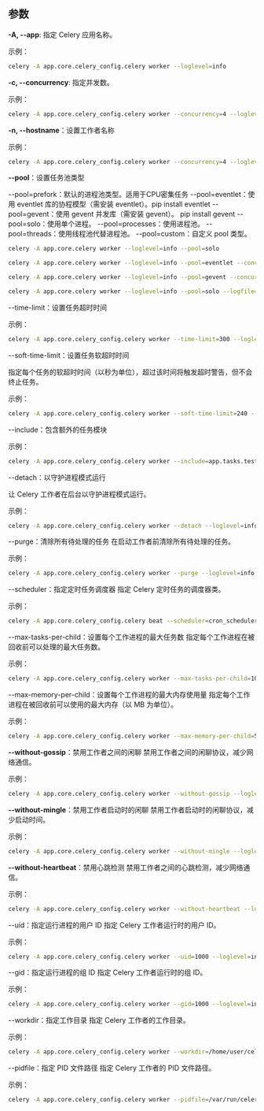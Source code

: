 

## 参数

**-A, --app**: 指定 Celery 应用名称。

示例：

```bash
celery -A app.core.celery_config.celery worker --loglevel=info
```

**-c, --concurrency**: 指定并发数。

示例：

```bash
celery -A app.core.celery_config.celery worker --concurrency=4 --loglevel=info
```

**-n, --hostname**：设置工作者名称

示例：

```bash
celery -A app.core.celery_config.celery worker --concurrency=4 --loglevel=info --hostname=worker1
```


**--pool**：设置任务池类型

--pool=prefork：默认的进程池类型。适用于CPU密集任务
--pool=eventlet：使用 eventlet 库的协程模型（需安装 eventlet）。pip install eventlet
--pool=gevent：使用 gevent 并发库（需安装 gevent）。  pip install gevent
--pool=solo：使用单个进程。
--pool=processes：使用进程池。
--pool=threads：使用线程池代替进程池。
--pool=custom：自定义 pool 类型。

```bash
celery -A app.core.celery worker --loglevel=info --pool=solo

celery -A app.core.celery worker --loglevel=info --pool=eventlet --concurrency=100

celery -A app.core.celery worker --loglevel=info --pool=gevent --concurrency=100

celery -A app.core.celery worker --loglevel=info --pool=solo --logfile=logs/worker.log
```


--time-limit：设置任务超时时间


示例：

```bash
celery -A app.core.celery_config.celery worker --time-limit=300 --loglevel=info
```

--soft-time-limit：设置任务软超时时间

指定每个任务的软超时时间（以秒为单位），超过该时间将触发超时警告，但不会终止任务。

示例：

```bash
celery -A app.core.celery_config.celery worker --soft-time-limit=240 --loglevel=info
```

--include：包含额外的任务模块

示例：

```bash
celery -A app.core.celery_config.celery worker --include=app.tasks.test --loglevel=info
```

--detach：以守护进程模式运行

让 Celery 工作者在后台以守护进程模式运行。

示例：

```bash
celery -A app.core.celery_config.celery worker --detach --loglevel=info
```

--purge：清除所有待处理的任务
在启动工作者前清除所有待处理的任务。

示例：

```bash
celery -A app.core.celery_config.celery worker --purge --loglevel=info
```

--scheduler：指定定时任务调度器
指定 Celery 定时任务的调度器类。

示例：

```bash
celery -A app.core.celery_config.celery beat --scheduler=cron_scheduler --loglevel=info
```

--max-tasks-per-child：设置每个工作进程的最大任务数
指定每个工作进程在被回收前可以处理的最大任务数。

示例：

```bash
celery -A app.core.celery_config.celery worker --max-tasks-per-child=100 --loglevel=info
```

--max-memory-per-child：设置每个工作进程的最大内存使用量
指定每个工作进程在被回收前可以使用的最大内存（以 MB 为单位）。

示例：

```bash
celery -A app.core.celery_config.celery worker --max-memory-per-child=512 --loglevel=info
```

**--without-gossip**：禁用工作者之间的闲聊
禁用工作者之间的闲聊协议，减少网络通信。

示例：

```bash
celery -A app.core.celery_config.celery worker --without-gossip --loglevel=info
```
**--without-mingle**：禁用工作者启动时的闲聊
禁用工作者启动时的闲聊协议，减少启动时间。

示例：

```bash
celery -A app.core.celery_config.celery worker --without-mingle --loglevel=info
```

**--without-heartbeat**：禁用心跳检测
禁用工作者之间的心跳检测，减少网络通信。

示例：

```bash
celery -A app.core.celery_config.celery worker --without-heartbeat --loglevel=info
```

--uid：指定运行进程的用户 ID
指定 Celery 工作者运行时的用户 ID。

示例：

```bash
celery -A app.core.celery_config.celery worker --uid=1000 --loglevel=info
```

--gid：指定运行进程的组 ID
指定 Celery 工作者运行时的组 ID。

示例：

```bash
celery -A app.core.celery_config.celery worker --gid=1000 --loglevel=info
```

--workdir：指定工作目录
指定 Celery 工作者的工作目录。

示例：

```bash
celery -A app.core.celery_config.celery worker --workdir=/home/user/celery --loglevel=info
```

--pidfile：指定 PID 文件路径
指定 Celery 工作者的 PID 文件路径。

示例：

```bash
celery -A app.core.celery_config.celery worker --pidfile=/var/run/celery.pid --loglevel=info
```